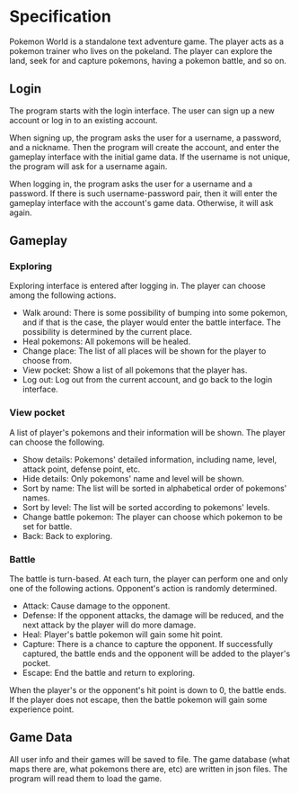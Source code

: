 # Specification

Pokemon World is a standalone text adventure game. The player acts as a pokemon trainer who lives on the pokeland. The
player can explore the land, seek for and capture pokemons, having a pokemon battle, and so on.

## Login

The program starts with the login interface. The user can sign up a new account or log in to an existing account.

When signing up, the program asks the user for a username, a password, and a nickname. Then the program will create the
account, and enter the gameplay interface with the initial game data. If the username is not unique, the program will
ask for a username again.

When logging in, the program asks the user for a username and a password. If there is such username-password pair, then
it will enter the gameplay interface with the account's game data. Otherwise, it will ask again.

## Gameplay

### Exploring

Exploring interface is entered after logging in. The player can choose among the following actions.

- Walk around: There is some possibility of bumping into some pokemon, and if that is the case, the player would enter
  the battle interface. The possibility is determined by the current place.
- Heal pokemons: All pokemons will be healed.
- Change place: The list of all places will be shown for the player to choose from.
- View pocket: Show a list of all pokemons that the player has.
- Log out: Log out from the current account, and go back to the login interface.

### View pocket

A list of player's pokemons and their information will be shown. The player can choose the following.

- Show details: Pokemons' detailed information, including name, level, attack point, defense point, etc.
- Hide details: Only pokemons' name and level will be shown.
- Sort by name: The list will be sorted in alphabetical order of pokemons' names.
- Sort by level: The list will be sorted according to pokemons' levels.
- Change battle pokemon: The player can choose which pokemon to be set for battle.
- Back: Back to exploring.

### Battle

The battle is turn-based. At each turn, the player can perform one and only one of the following actions. Opponent's
action is randomly determined.

- Attack: Cause damage to the opponent.
- Defense: If the opponent attacks, the damage will be reduced, and the next attack by the player will do more damage.
- Heal: Player's battle pokemon will gain some hit point.
- Capture: There is a chance to capture the opponent. If successfully captured, the battle ends and the opponent will be
  added to the player's pocket.
- Escape: End the battle and return to exploring.

When the player's or the opponent's hit point is down to 0, the battle ends. If the player does not escape, then the
battle pokemon will gain some experience point.

## Game Data

All user info and their games will be saved to file. The game database (what maps there are, what pokemons there are,
etc) are written in json files. The program will read them to load the game.